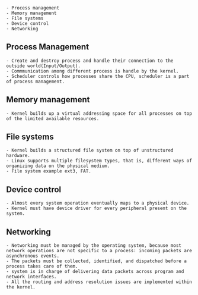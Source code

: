 
	- Process management 
	- Memory management 
	- File systems 
	- Device control 
	- Networking


## Process Management
	- Create and destroy process and handle their connection to the outside world(Input/Output).
	- Commmunication among different process is handle by the kernel.
	- Scheduler controls how processes share the CPU, scheduler is a part of process management.

## Memory management
	- Kernel builds up a virtual addressing space for all processes on top of the limited available resources.

## File systems
	- Kernel builds a structured file system on top of unstructured hardware.
	- Linux supports multiple filesystem types, that is, different ways of organizing data on the physical medium.
	- File system example ext3, FAT.
## Device control
	- Almost every system operation eventually maps to a physical device. 
	- Kernel must have device driver for every peripheral present on the system.
## Networking
	- Networking must be managed by the operating system, because most network operations are not specific to a process: incoming packets are asynchronous events.
	- The packets must be collected, identified, and dispatched before a process takes care of them.
	- system is in charge of delivering data packets across program and network interfaces.
	- All the routing and address resolution issues are implemented within the kernel.